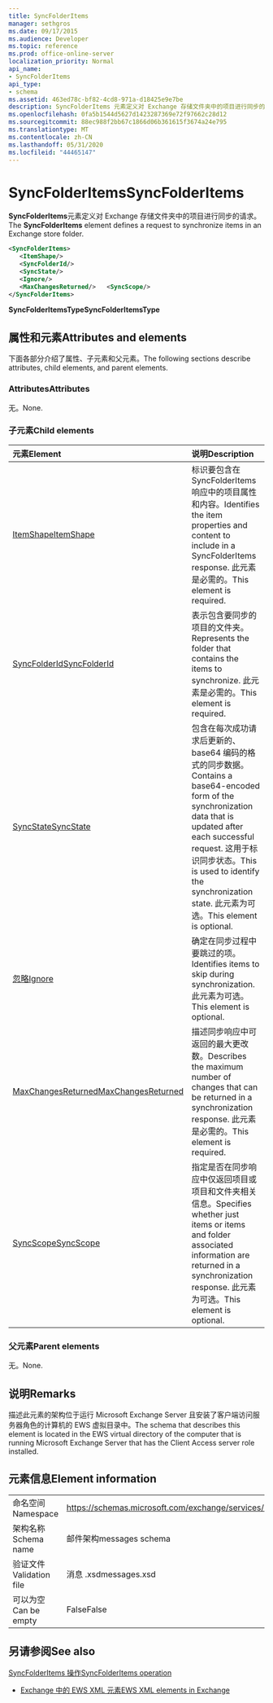 ```yaml
---
title: SyncFolderItems
manager: sethgros
ms.date: 09/17/2015
ms.audience: Developer
ms.topic: reference
ms.prod: office-online-server
localization_priority: Normal
api_name:
- SyncFolderItems
api_type:
- schema
ms.assetid: 463ed78c-bf82-4cd8-971a-d18425e9e7be
description: SyncFolderItems 元素定义对 Exchange 存储文件夹中的项目进行同步的请求。
ms.openlocfilehash: 0fa5b1544d5627d1423287369e72f97662c28d12
ms.sourcegitcommit: 88ec988f2bb67c1866d06b361615f3674a24e795
ms.translationtype: MT
ms.contentlocale: zh-CN
ms.lasthandoff: 05/31/2020
ms.locfileid: "44465147"
---
```

# <a name="syncfolderitems"></a><span data-ttu-id="d30a5-103">SyncFolderItems</span><span class="sxs-lookup"><span data-stu-id="d30a5-103">SyncFolderItems</span></span>

<span data-ttu-id="d30a5-104">**SyncFolderItems**元素定义对 Exchange 存储文件夹中的项目进行同步的请求。</span><span class="sxs-lookup"><span data-stu-id="d30a5-104">The **SyncFolderItems** element defines a request to synchronize items in an Exchange store folder.</span></span> 
  
```xml
<SyncFolderItems>
   <ItemShape/>
   <SyncFolderId/>
   <SyncState/>
   <Ignore/>
   <MaxChangesReturned/>   <SyncScope/>
</SyncFolderItems>
```

 <span data-ttu-id="d30a5-105">**SyncFolderItemsType**</span><span class="sxs-lookup"><span data-stu-id="d30a5-105">**SyncFolderItemsType**</span></span>
## <a name="attributes-and-elements"></a><span data-ttu-id="d30a5-106">属性和元素</span><span class="sxs-lookup"><span data-stu-id="d30a5-106">Attributes and elements</span></span>

<span data-ttu-id="d30a5-107">下面各部分介绍了属性、子元素和父元素。</span><span class="sxs-lookup"><span data-stu-id="d30a5-107">The following sections describe attributes, child elements, and parent elements.</span></span>
  
### <a name="attributes"></a><span data-ttu-id="d30a5-108">Attributes</span><span class="sxs-lookup"><span data-stu-id="d30a5-108">Attributes</span></span>

<span data-ttu-id="d30a5-109">无。</span><span class="sxs-lookup"><span data-stu-id="d30a5-109">None.</span></span>
  
### <a name="child-elements"></a><span data-ttu-id="d30a5-110">子元素</span><span class="sxs-lookup"><span data-stu-id="d30a5-110">Child elements</span></span>

|<span data-ttu-id="d30a5-111">**元素**</span><span class="sxs-lookup"><span data-stu-id="d30a5-111">**Element**</span></span>|<span data-ttu-id="d30a5-112">**说明**</span><span class="sxs-lookup"><span data-stu-id="d30a5-112">**Description**</span></span>|
|:-----|:-----|
|[<span data-ttu-id="d30a5-113">ItemShape</span><span class="sxs-lookup"><span data-stu-id="d30a5-113">ItemShape</span></span>](itemshape.md) <br/> |<span data-ttu-id="d30a5-114">标识要包含在 SyncFolderItems 响应中的项目属性和内容。</span><span class="sxs-lookup"><span data-stu-id="d30a5-114">Identifies the item properties and content to include in a SyncFolderItems response.</span></span> <span data-ttu-id="d30a5-115">此元素是必需的。</span><span class="sxs-lookup"><span data-stu-id="d30a5-115">This element is required.</span></span>  <br/> |
|[<span data-ttu-id="d30a5-116">SyncFolderId</span><span class="sxs-lookup"><span data-stu-id="d30a5-116">SyncFolderId</span></span>](syncfolderid.md) <br/> |<span data-ttu-id="d30a5-117">表示包含要同步的项目的文件夹。</span><span class="sxs-lookup"><span data-stu-id="d30a5-117">Represents the folder that contains the items to synchronize.</span></span> <span data-ttu-id="d30a5-118">此元素是必需的。</span><span class="sxs-lookup"><span data-stu-id="d30a5-118">This element is required.</span></span>  <br/> |
|[<span data-ttu-id="d30a5-119">SyncState</span><span class="sxs-lookup"><span data-stu-id="d30a5-119">SyncState</span></span>](syncstate-ex15websvcsotherref.md) <br/> |<span data-ttu-id="d30a5-120">包含在每次成功请求后更新的、base64 编码的格式的同步数据。</span><span class="sxs-lookup"><span data-stu-id="d30a5-120">Contains a base64-encoded form of the synchronization data that is updated after each successful request.</span></span> <span data-ttu-id="d30a5-121">这用于标识同步状态。</span><span class="sxs-lookup"><span data-stu-id="d30a5-121">This is used to identify the synchronization state.</span></span> <span data-ttu-id="d30a5-122">此元素为可选。</span><span class="sxs-lookup"><span data-stu-id="d30a5-122">This element is optional.</span></span>  <br/> |
|[<span data-ttu-id="d30a5-123">忽略</span><span class="sxs-lookup"><span data-stu-id="d30a5-123">Ignore</span></span>](ignore.md) <br/> |<span data-ttu-id="d30a5-124">确定在同步过程中要跳过的项。</span><span class="sxs-lookup"><span data-stu-id="d30a5-124">Identifies items to skip during synchronization.</span></span> <span data-ttu-id="d30a5-125">此元素为可选。</span><span class="sxs-lookup"><span data-stu-id="d30a5-125">This element is optional.</span></span>  <br/> |
|[<span data-ttu-id="d30a5-126">MaxChangesReturned</span><span class="sxs-lookup"><span data-stu-id="d30a5-126">MaxChangesReturned</span></span>](maxchangesreturned.md) <br/> |<span data-ttu-id="d30a5-127">描述同步响应中可返回的最大更改数。</span><span class="sxs-lookup"><span data-stu-id="d30a5-127">Describes the maximum number of changes that can be returned in a synchronization response.</span></span> <span data-ttu-id="d30a5-128">此元素是必需的。</span><span class="sxs-lookup"><span data-stu-id="d30a5-128">This element is required.</span></span>  <br/> |
|[<span data-ttu-id="d30a5-129">SyncScope</span><span class="sxs-lookup"><span data-stu-id="d30a5-129">SyncScope</span></span>](syncscope.md) <br/> |<span data-ttu-id="d30a5-130">指定是否在同步响应中仅返回项目或项目和文件夹相关信息。</span><span class="sxs-lookup"><span data-stu-id="d30a5-130">Specifies whether just items or items and folder associated information are returned in a synchronization response.</span></span> <span data-ttu-id="d30a5-131">此元素为可选。</span><span class="sxs-lookup"><span data-stu-id="d30a5-131">This element is optional.</span></span>  <br/> |
   
### <a name="parent-elements"></a><span data-ttu-id="d30a5-132">父元素</span><span class="sxs-lookup"><span data-stu-id="d30a5-132">Parent elements</span></span>

<span data-ttu-id="d30a5-133">无。</span><span class="sxs-lookup"><span data-stu-id="d30a5-133">None.</span></span>
  
## <a name="remarks"></a><span data-ttu-id="d30a5-134">说明</span><span class="sxs-lookup"><span data-stu-id="d30a5-134">Remarks</span></span>

<span data-ttu-id="d30a5-135">描述此元素的架构位于运行 Microsoft Exchange Server 且安装了客户端访问服务器角色的计算机的 EWS 虚拟目录中。</span><span class="sxs-lookup"><span data-stu-id="d30a5-135">The schema that describes this element is located in the EWS virtual directory of the computer that is running Microsoft Exchange Server that has the Client Access server role installed.</span></span>
  
## <a name="element-information"></a><span data-ttu-id="d30a5-136">元素信息</span><span class="sxs-lookup"><span data-stu-id="d30a5-136">Element information</span></span>

|||
|:-----|:-----|
|<span data-ttu-id="d30a5-137">命名空间</span><span class="sxs-lookup"><span data-stu-id="d30a5-137">Namespace</span></span>  <br/> |https://schemas.microsoft.com/exchange/services/2006/messages  <br/> |
|<span data-ttu-id="d30a5-138">架构名称</span><span class="sxs-lookup"><span data-stu-id="d30a5-138">Schema name</span></span>  <br/> |<span data-ttu-id="d30a5-139">邮件架构</span><span class="sxs-lookup"><span data-stu-id="d30a5-139">messages schema</span></span>  <br/> |
|<span data-ttu-id="d30a5-140">验证文件</span><span class="sxs-lookup"><span data-stu-id="d30a5-140">Validation file</span></span>  <br/> |<span data-ttu-id="d30a5-141">消息 .xsd</span><span class="sxs-lookup"><span data-stu-id="d30a5-141">messages.xsd</span></span>  <br/> |
|<span data-ttu-id="d30a5-142">可以为空</span><span class="sxs-lookup"><span data-stu-id="d30a5-142">Can be empty</span></span>  <br/> |<span data-ttu-id="d30a5-143">False</span><span class="sxs-lookup"><span data-stu-id="d30a5-143">False</span></span>  <br/> |
   
## <a name="see-also"></a><span data-ttu-id="d30a5-144">另请参阅</span><span class="sxs-lookup"><span data-stu-id="d30a5-144">See also</span></span>



[<span data-ttu-id="d30a5-145">SyncFolderItems 操作</span><span class="sxs-lookup"><span data-stu-id="d30a5-145">SyncFolderItems operation</span></span>](syncfolderitems-operation.md)


- [<span data-ttu-id="d30a5-146">Exchange 中的 EWS XML 元素</span><span class="sxs-lookup"><span data-stu-id="d30a5-146">EWS XML elements in Exchange</span></span>](ews-xml-elements-in-exchange.md)

